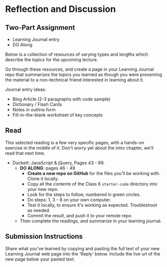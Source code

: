 # Reflection and Discussion

## Two-Part Assignment

* Learning Journal entry
* DO Along

Below is a collection of resources of varying types and lengths which describe the topics for the upcoming lecture.

Go through these resources, and create a page in your Learning Journal repo that summarizes the topics you learned as though you were presenting the material to a non-technical friend interested in learning about it.

Journal entry ideas:

* Blog Article (2-3 paragraphs with code sample)
* Dictionary / Flash Cards
* Notes in outline form
* Fill-in-the-blank worksheet of key concepts

## Read

This selected reading is a few very specific pages, with a hands-on exercise in the middle of it. Don't worry yet about the intro chapter, we'll read that next time.

* Duckett: JavaScript & jQuery, Pages 43 - 69.
  * **DO ALONG**: pages 46 - 49
    * **Create a new repo on GitHub** for the files you'll be working with. Clone it locally.
    * Copy all the *contents* of the Class 6 `starter-code` directory into your new repo. 
    * Look for the steps to follow, numbered in green circles. 
    * Do steps: 1, 3 - 8 on your own computer.
    * Test it locally, to ensure it's working as expected. Troubleshoot as needed.
    * Commit the result, and push it to your remote repo.
  * Then complete the readings, and summarize in your learning journal.

## Submission Instructions

Share what you've learned by copying and pasting the full text of your new Learning Journal web page into the 'Reply' below. Include the live url of the new page below your pasted text.  

